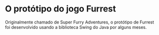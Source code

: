 <h1>O protótipo do jogo Furrest</h1>

Originalmente chamado de Super Furry Adventures, o protótipo de Furrest foi desenvolvido usando a biblioteca Swing do Java por alguns meses. 

